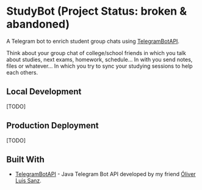 # StudyBot (Project Status: broken & abandoned)
A Telegram bot to enrich student group chats using [TelegramBotAPI](https://github.com/OliverSanz/TelegramBotAPI). 

Think about your group chat of college/school friends in which you talk about studies, next exams, homework, schedule... In with you send notes, files or whatever... In which you try to sync your studying sessions to help each others.

## Local Development
[TODO]

## Production Deployment
[TODO]

## Built With
- [TelegramBotAPI](https://github.com/OliverLSanz/TelegramBotAPI) - Java Telegram Bot API developed by my friend [Óliver Luis Sanz](https://github.com/oliverlsanz).
